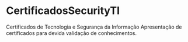 # CertificadosSecurityTI
Certificados de Tecnologia e Segurança da Informação 
Apresentação de certificados para devida validação de conhecimentos.

